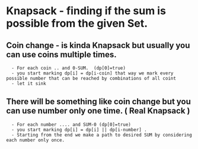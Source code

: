 
# Knapsack - finding if the sum is possible from the given Set. 

## Coin change - is kinda Knapsack but usually you can use coins multiple times. 
      - For each coin .. and 0-SUM.  (dp[0]=true)
      - you start marking dp[i] = dp[i-coin] that way we mark every possible number that can be reached by combinations of all coint
      - let it sink      

## There will be something like coin change but you can use number only one time. ( Real Knapsack )
      - For each number .... and SUM-0 (dp[0]=true)
      - you start marking dp[i] = dp[i] || dp[i-number] .
      - Starting from the end we make a path to desired SUM by considering each number only once.
      
